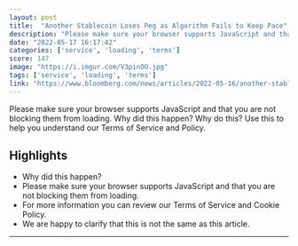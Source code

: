 ```yaml
---
layout: post
title:  "Another Stablecoin Loses Peg as Algorithm Fails to Keep Pace"
description: "Please make sure your browser supports JavaScript and that you are not blocking them from loading.  Why did this happen?  Why do this?    Use this to help you understand our Terms of Service and Policy."
date: "2022-05-17 16:17:42"
categories: ['service', 'loading', 'terms']
score: 147
image: "https://i.imgur.com/V3pinOO.jpg"
tags: ['service', 'loading', 'terms']
link: "https://www.bloomberg.com/news/articles/2022-05-16/another-stablecoin-loses-its-peg-as-algorithm-fails-to-keep-pace?utm_medium=social&amp;utm_content=crypto&amp;utm_source=twitter&amp;utm_campaign=socialflow-organic"
---
```


Please make sure your browser supports JavaScript and that you are not blocking them from loading.  Why did this happen?  Why do this?    Use this to help you understand our Terms of Service and Policy.

## Highlights

- Why did this happen?
- Please make sure your browser supports JavaScript and that you are not blocking them from loading.
- For more information you can review our Terms of Service and Cookie Policy.
- We are happy to clarify that this is not the same as this article.

---
